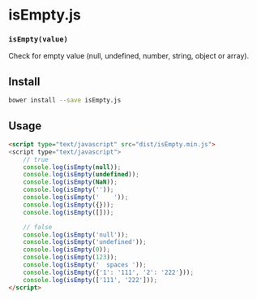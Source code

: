 # isEmpty.js

### **`isEmpty(value)`**
Check for empty value (null, undefined, number, string, object or array).

## Install
```bash
bower install --save isEmpty.js
```

## Usage
```html
<script type="text/javascript" src="dist/isEmpty.min.js">
<script type="text/javascript">
    // true
    console.log(isEmpty(null));
    console.log(isEmpty(undefined));
    console.log(isEmpty(NaN));
    console.log(isEmpty(''));
    console.log(isEmpty('    '));
    console.log(isEmpty({}));
    console.log(isEmpty([]));

    // false
    console.log(isEmpty('null'));
    console.log(isEmpty('undefined'));
    console.log(isEmpty(0));
    console.log(isEmpty(123));
    console.log(isEmpty('  spaces '));
    console.log(isEmpty({'1': '111', '2': '222'}));
    console.log(isEmpty(['111', '222']));
</script>
```